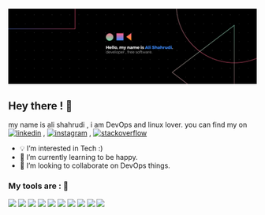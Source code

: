 ![](https://github.com/alishahrudi/alishahrudi/blob/main/Black%20Technology%20LinkedIn%20Banner.png)
## Hey there ! 🤟
my name is ali shahrudi , i am DevOps and linux lover.
you can find my on [<img src='https://cdn.jsdelivr.net/npm/simple-icons@3.0.1/icons/linkedin.svg' alt='linkedin' height='20'>](https://www.linkedin.com/in/alisahahrudi/)   , [<img src='https://cdn.jsdelivr.net/npm/simple-icons@3.0.1/icons/instagram.svg' alt='instagram' height='20'>](https://www.instagram.com/a.shahrudi/) , [<img src='https://cdn.jsdelivr.net/npm/simple-icons@3.0.1/icons/stackoverflow.svg' alt='stackoverflow' height='20'>](https://stackoverflow.com/users/13952238)  

- 💡 I’m interested in Tech :)
- 🐻 I’m currently learning to be happy.
- 💞️ I’m looking to collaborate on DevOps things.

### My tools are : 🔧
<!---
![](https://img.shields.io/badge/code-python-blue??style=flat&logo=python)   ![](https://img.shields.io/badge/os-linux-blue??style=flat&logo=linux) ![](https://img.shields.io/badge/code-c++-blue??style=flat&logo=C++)   ![](https://img.shields.io/badge/code-flutter-blue??style=flat&logo=flutter) ![](https://img.shields.io/badge/code-django-blue??style=flat&logo=django)    ![](https://img.shields.io/badge/Editor-VsCode-blue??style=flat&logo=visual-studio-code)
![](https://img.shields.io/badge/Shell-bash-blue??style=flat&logo=GNU-Bash)    ![](https://img.shields.io/badge/Robatic-ROS-blue??style=flat&logo=ROS) 
![](https://img.shields.io/badge/Tools-Docker-blue??style=flat&logo=Docker)    ![](https://img.shields.io/badge/code-Dart-blue??style=flat&logo=Dart)
![]()  ![]() 
![]()  ![]() 
--->
![](https://img.shields.io/badge/docker-%230db7ed.svg?style=for-the-badge&logo=docker&logoColor=white) ![](https://img.shields.io/badge/ansible-%231A1918.svg?style=for-the-badge&logo=ansible&logoColor=white) 
![](https://img.shields.io/badge/kubernetes-%23326ce5.svg?style=for-the-badge&logo=kubernetes&logoColor=white) ![](https://img.shields.io/badge/Ubuntu-E95420?style=for-the-badge&logo=ubuntu&logoColor=white) 
![](https://img.shields.io/badge/Prometheus-E6522C?style=for-the-badge&logo=Prometheus&logoColor=white) ![](https://img.shields.io/badge/GitLab-330F63?style=for-the-badge&logo=gitlab&logoColor=white) 
![]( 	https://img.shields.io/badge/Jenkins-D24939?style=for-the-badge&logo=Jenkins&logoColor=white) ![](https://img.shields.io/badge/Shell_Script-121011?style=for-the-badge&logo=gnu-bash&logoColor=white) 
![](https://img.shields.io/badge/Python-3776AB?style=for-the-badge&logo=python&logoColor=white)  ![](https://img.shields.io/badge/GIT-E44C30?style=for-the-badge&logo=git&logoColor=white) 

<!---
alishahrudi/alishahrudi is a ✨ special ✨ repository because its `README.md` (this file) appears on your GitHub profile.
You can click the Preview link to take a look at your changes.
--->
